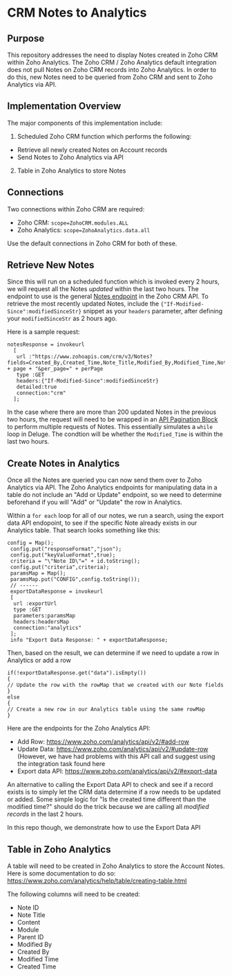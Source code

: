 # CRM Notes to Analytics
## Purpose
This repository addresses the need to display Notes created in Zoho CRM within Zoho Analytics. The Zoho CRM / Zoho Analytics default integration does not pull Notes on Zoho CRM records into Zoho Analytics. In order to do this, new Notes need to be queried from Zoho CRM and sent to Zoho Analytics via API.

## Implementation Overview
The major components of this implementation include:
1. Scheduled Zoho CRM function which performs the following:
  - Retrieve all newly created Notes on Account records
  - Send Notes to Zoho Analytics via API
2. Table in Zoho Analytics to store Notes

## Connections
Two connections within Zoho CRM are required:
- Zoho CRM: `scope=ZohoCRM.modules.ALL`
- Zoho Analytics: `scope=ZohoAnalytics.data.all`

Use the default connections in Zoho CRM for both of these.

## Retrieve New Notes
Since this will run on a scheduled function which is invoked every 2 hours, we will request all the Notes *updated* within the last two hours. 
The endpoint to use is the general [Notes endpoint](zoho.com/crm/developer/docs/api/v2/get-notes.html) in the Zoho CRM API. To retrieve the most recently updated Notes, include the ```{"If-Modified-Since":modifiedSinceStr}``` snippet as your ```headers``` parameter, after defining your ```modifiedSinceStr``` as 2 hours ago.

Here is a sample request:
```
notesResponse = invokeurl
  [
   url :"https://www.zohoapis.com/crm/v3/Notes?fields=Created_By,Created_Time,Note_Title,Modified_By,Modified_Time,Note_Content,$se_module,Parent_Id,id&page=" + page + "&per_page=" + perPage
   type :GET
   headers:{"If-Modified-Since":modifiedSinceStr}
   detailed:true
   connection:"crm"
  ];
```

In the case where there are more than 200 updated Notes in the previous two hours, the request will need to be wrapped in an [API Pagination Block](https://github.com/TheWorkflowAcademy/api-pagination-zohocrm) to perform multiple requests of Notes. This essentially simulates a `while` loop in Deluge. The condtion will be whether the `Modified_Time` is within the last two hours.

## Create Notes in Analytics
Once all the Notes are queried you can now send them over to Zoho Analytics via API. The Zoho Analytics endpoints for manipulating data in a table do not include an "Add or Update" endpoint, so we need to determine beforehand if you will "Add" or "Update" the row in Analytics.

Within a ```for each``` loop for all of our notes, we run a search, using the export data API endopoint, to see if the specific Note already exists in our Analytics table. That search looks something like this:
```
config = Map();
 config.put("responseFormat","json");
 config.put("keyValueFormat",true);
 criteria = "\"Note ID\"=" + id.toString();
 config.put("criteria",criteria);
 paramsMap = Map();
 paramsMap.put("CONFIG",config.toString());
 // ------
 exportDataResponse = invokeurl
 [
  url :exportUrl
  type :GET
  parameters:paramsMap
  headers:headersMap
  connection:"analytics"
 ];
 info "Export Data Response: " + exportDataResponse;
 ```
 
 Then, based on the result, we can determine if we need to update a row in Analytics or add a row
 
 ```
 if(!exportDataResponse.get("data").isEmpty())
{
// Update the row with the rowMap that we created with our Note fields
}
else
{
// Create a new row in our Analytics table using the same rowMap
}
```

Here are the endpoints for the Zoho Analytics API:
- Add Row: https://www.zoho.com/analytics/api/v2/#add-row
- Update Data: https://www.zoho.com/analytics/api/v2/#update-row (However, we have had problems with this API call and suggest using the integration task found here
- Export data API: https://www.zoho.com/analytics/api/v2/#export-data


An alternative to calling the Export Data API to check and see if a record exists is to simply let the CRM data determine if a row needs to be updated or added. Some simple logic for "Is the created time different than the modified time?" should do the trick because we are calling all *modified records* in the last 2 hours. 

In this repo though, we demonstrate how to use the Export Data API

## Table in Zoho Analytics
A table will need to be created in Zoho Analytics to store the Account Notes. Here is some documentation to do so: https://www.zoho.com/analytics/help/table/creating-table.html

The following columns will need to be created:
- Note ID
- Note Title
- Content
- Module
- Parent ID
- Modified By
- Created By
- Modified Time
- Created Time
